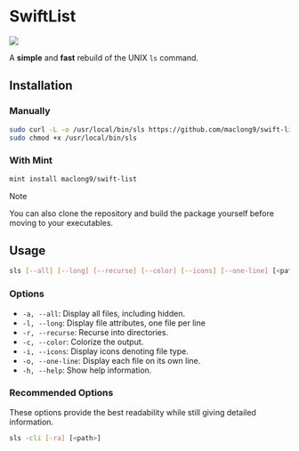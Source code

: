 # SwiftList

 [![](https://img.shields.io/endpoint?url=https%3A%2F%2Fswiftpackageindex.com%2Fapi%2Fpackages%2Fmaclong9%2Fswift-list%2Fbadge%3Ftype%3Dswift-versions)](https://swiftpackageindex.com/maclong9/swift-list)

A __simple__ and __fast__ rebuild of the UNIX `ls` command.

## Installation 

### Manually

``` sh
sudo curl -L -o /usr/local/bin/sls https://github.com/maclong9/swift-list/releases/download/v1.0.3/sls
sudo chmod +x /usr/local/bin/sls
```

### With Mint

``` sh
mint install maclong9/swift-list
```

> [!NOTE]
> You can also clone the repository and build the package yourself before moving to your executables.

## Usage

``` sh
sls [--all] [--long] [--recurse] [--color] [--icons] [--one-line] [<path>]
```

### Options

- `-a, --all`:               Display all files, including hidden.
- `-l, --long`:              Display file attributes, one file per line
- `-r, --recurse`:           Recurse into directories.
- `-c, --color`:             Colorize the output.
- `-i, --icons`:             Display icons denoting file type.
- `-o, --one-line`:          Display each file on its own line.
- `-h, --help`:              Show help information.

### Recommended Options

These options provide the best readability while still giving detailed information.

``` sh
sls -cli [-ra] [<path>] 
```
